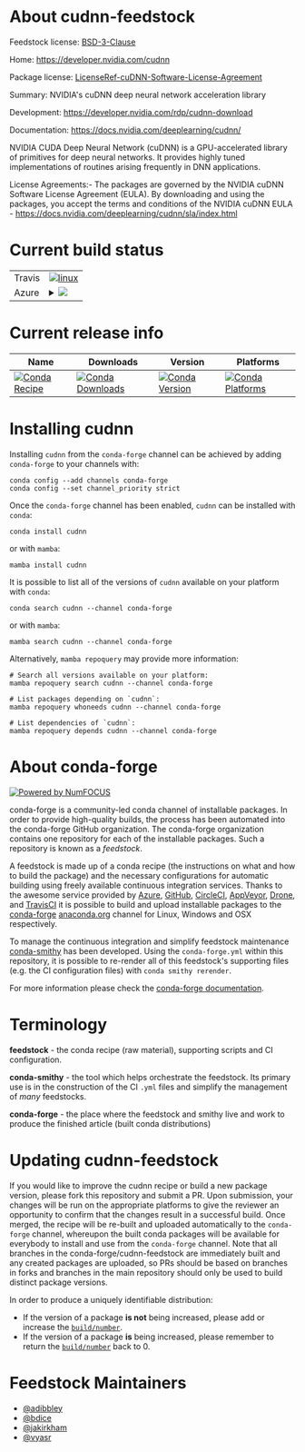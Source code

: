 About cudnn-feedstock
=====================

Feedstock license: [BSD-3-Clause](https://github.com/conda-forge/cudnn-feedstock/blob/main/LICENSE.txt)

Home: https://developer.nvidia.com/cudnn

Package license: [LicenseRef-cuDNN-Software-License-Agreement](https://docs.nvidia.com/deeplearning/cudnn/sla/index.html)

Summary: NVIDIA's cuDNN deep neural network acceleration library

Development: https://developer.nvidia.com/rdp/cudnn-download

Documentation: https://docs.nvidia.com/deeplearning/cudnn/

NVIDIA CUDA Deep Neural Network (cuDNN) is a GPU-accelerated library of
primitives for deep neural networks. It provides highly tuned
implementations of routines arising frequently in DNN applications.

License Agreements:- The packages are governed by the NVIDIA cuDNN
Software License Agreement (EULA). By downloading and using the packages,
you accept the terms and conditions of the NVIDIA cuDNN EULA -
https://docs.nvidia.com/deeplearning/cudnn/sla/index.html


Current build status
====================


<table><tr>
    <td>Travis</td>
    <td>
      <a href="https://app.travis-ci.com/conda-forge/cudnn-feedstock">
        <img alt="linux" src="https://img.shields.io/travis/com/conda-forge/cudnn-feedstock/main.svg?label=Linux">
      </a>
    </td>
  </tr>
    
  <tr>
    <td>Azure</td>
    <td>
      <details>
        <summary>
          <a href="https://dev.azure.com/conda-forge/feedstock-builds/_build/latest?definitionId=11465&branchName=main">
            <img src="https://dev.azure.com/conda-forge/feedstock-builds/_apis/build/status/cudnn-feedstock?branchName=main">
          </a>
        </summary>
        <table>
          <thead><tr><th>Variant</th><th>Status</th></tr></thead>
          <tbody><tr>
              <td>linux_64_c_compiler_version10cuda_compiler_version11.2cxx_compiler_version10</td>
              <td>
                <a href="https://dev.azure.com/conda-forge/feedstock-builds/_build/latest?definitionId=11465&branchName=main">
                  <img src="https://dev.azure.com/conda-forge/feedstock-builds/_apis/build/status/cudnn-feedstock?branchName=main&jobName=linux&configuration=linux%20linux_64_c_compiler_version10cuda_compiler_version11.2cxx_compiler_version10" alt="variant">
                </a>
              </td>
            </tr><tr>
              <td>linux_64_c_compiler_version11cuda_compiler_version11.8cxx_compiler_version11</td>
              <td>
                <a href="https://dev.azure.com/conda-forge/feedstock-builds/_build/latest?definitionId=11465&branchName=main">
                  <img src="https://dev.azure.com/conda-forge/feedstock-builds/_apis/build/status/cudnn-feedstock?branchName=main&jobName=linux&configuration=linux%20linux_64_c_compiler_version11cuda_compiler_version11.8cxx_compiler_version11" alt="variant">
                </a>
              </td>
            </tr><tr>
              <td>linux_64_c_compiler_version12cuda_compiler_version12.0cxx_compiler_version12</td>
              <td>
                <a href="https://dev.azure.com/conda-forge/feedstock-builds/_build/latest?definitionId=11465&branchName=main">
                  <img src="https://dev.azure.com/conda-forge/feedstock-builds/_apis/build/status/cudnn-feedstock?branchName=main&jobName=linux&configuration=linux%20linux_64_c_compiler_version12cuda_compiler_version12.0cxx_compiler_version12" alt="variant">
                </a>
              </td>
            </tr><tr>
              <td>linux_aarch64_c_compiler_version10cuda_compiler_version11.2cxx_compiler_version10</td>
              <td>
                <a href="https://dev.azure.com/conda-forge/feedstock-builds/_build/latest?definitionId=11465&branchName=main">
                  <img src="https://dev.azure.com/conda-forge/feedstock-builds/_apis/build/status/cudnn-feedstock?branchName=main&jobName=linux&configuration=linux%20linux_aarch64_c_compiler_version10cuda_compiler_version11.2cxx_compiler_version10" alt="variant">
                </a>
              </td>
            </tr><tr>
              <td>linux_aarch64_c_compiler_version11cuda_compiler_version11.8cxx_compiler_version11</td>
              <td>
                <a href="https://dev.azure.com/conda-forge/feedstock-builds/_build/latest?definitionId=11465&branchName=main">
                  <img src="https://dev.azure.com/conda-forge/feedstock-builds/_apis/build/status/cudnn-feedstock?branchName=main&jobName=linux&configuration=linux%20linux_aarch64_c_compiler_version11cuda_compiler_version11.8cxx_compiler_version11" alt="variant">
                </a>
              </td>
            </tr><tr>
              <td>linux_aarch64_c_compiler_version12cuda_compiler_version12.0cxx_compiler_version12</td>
              <td>
                <a href="https://dev.azure.com/conda-forge/feedstock-builds/_build/latest?definitionId=11465&branchName=main">
                  <img src="https://dev.azure.com/conda-forge/feedstock-builds/_apis/build/status/cudnn-feedstock?branchName=main&jobName=linux&configuration=linux%20linux_aarch64_c_compiler_version12cuda_compiler_version12.0cxx_compiler_version12" alt="variant">
                </a>
              </td>
            </tr><tr>
              <td>linux_ppc64le_c_compiler_version10cuda_compiler_version11.2cxx_compiler_version10</td>
              <td>
                <a href="https://dev.azure.com/conda-forge/feedstock-builds/_build/latest?definitionId=11465&branchName=main">
                  <img src="https://dev.azure.com/conda-forge/feedstock-builds/_apis/build/status/cudnn-feedstock?branchName=main&jobName=linux&configuration=linux%20linux_ppc64le_c_compiler_version10cuda_compiler_version11.2cxx_compiler_version10" alt="variant">
                </a>
              </td>
            </tr><tr>
              <td>linux_ppc64le_c_compiler_version11cuda_compiler_version11.8cxx_compiler_version11</td>
              <td>
                <a href="https://dev.azure.com/conda-forge/feedstock-builds/_build/latest?definitionId=11465&branchName=main">
                  <img src="https://dev.azure.com/conda-forge/feedstock-builds/_apis/build/status/cudnn-feedstock?branchName=main&jobName=linux&configuration=linux%20linux_ppc64le_c_compiler_version11cuda_compiler_version11.8cxx_compiler_version11" alt="variant">
                </a>
              </td>
            </tr><tr>
              <td>linux_ppc64le_c_compiler_version12cuda_compiler_version12.0cxx_compiler_version12</td>
              <td>
                <a href="https://dev.azure.com/conda-forge/feedstock-builds/_build/latest?definitionId=11465&branchName=main">
                  <img src="https://dev.azure.com/conda-forge/feedstock-builds/_apis/build/status/cudnn-feedstock?branchName=main&jobName=linux&configuration=linux%20linux_ppc64le_c_compiler_version12cuda_compiler_version12.0cxx_compiler_version12" alt="variant">
                </a>
              </td>
            </tr><tr>
              <td>win_64_cuda_compiler_version11.2</td>
              <td>
                <a href="https://dev.azure.com/conda-forge/feedstock-builds/_build/latest?definitionId=11465&branchName=main">
                  <img src="https://dev.azure.com/conda-forge/feedstock-builds/_apis/build/status/cudnn-feedstock?branchName=main&jobName=win&configuration=win%20win_64_cuda_compiler_version11.2" alt="variant">
                </a>
              </td>
            </tr><tr>
              <td>win_64_cuda_compiler_version11.8</td>
              <td>
                <a href="https://dev.azure.com/conda-forge/feedstock-builds/_build/latest?definitionId=11465&branchName=main">
                  <img src="https://dev.azure.com/conda-forge/feedstock-builds/_apis/build/status/cudnn-feedstock?branchName=main&jobName=win&configuration=win%20win_64_cuda_compiler_version11.8" alt="variant">
                </a>
              </td>
            </tr>
          </tbody>
        </table>
      </details>
    </td>
  </tr>
</table>

Current release info
====================

| Name | Downloads | Version | Platforms |
| --- | --- | --- | --- |
| [![Conda Recipe](https://img.shields.io/badge/recipe-cudnn-green.svg)](https://anaconda.org/conda-forge/cudnn) | [![Conda Downloads](https://img.shields.io/conda/dn/conda-forge/cudnn.svg)](https://anaconda.org/conda-forge/cudnn) | [![Conda Version](https://img.shields.io/conda/vn/conda-forge/cudnn.svg)](https://anaconda.org/conda-forge/cudnn) | [![Conda Platforms](https://img.shields.io/conda/pn/conda-forge/cudnn.svg)](https://anaconda.org/conda-forge/cudnn) |

Installing cudnn
================

Installing `cudnn` from the `conda-forge` channel can be achieved by adding `conda-forge` to your channels with:

```
conda config --add channels conda-forge
conda config --set channel_priority strict
```

Once the `conda-forge` channel has been enabled, `cudnn` can be installed with `conda`:

```
conda install cudnn
```

or with `mamba`:

```
mamba install cudnn
```

It is possible to list all of the versions of `cudnn` available on your platform with `conda`:

```
conda search cudnn --channel conda-forge
```

or with `mamba`:

```
mamba search cudnn --channel conda-forge
```

Alternatively, `mamba repoquery` may provide more information:

```
# Search all versions available on your platform:
mamba repoquery search cudnn --channel conda-forge

# List packages depending on `cudnn`:
mamba repoquery whoneeds cudnn --channel conda-forge

# List dependencies of `cudnn`:
mamba repoquery depends cudnn --channel conda-forge
```


About conda-forge
=================

[![Powered by
NumFOCUS](https://img.shields.io/badge/powered%20by-NumFOCUS-orange.svg?style=flat&colorA=E1523D&colorB=007D8A)](https://numfocus.org)

conda-forge is a community-led conda channel of installable packages.
In order to provide high-quality builds, the process has been automated into the
conda-forge GitHub organization. The conda-forge organization contains one repository
for each of the installable packages. Such a repository is known as a *feedstock*.

A feedstock is made up of a conda recipe (the instructions on what and how to build
the package) and the necessary configurations for automatic building using freely
available continuous integration services. Thanks to the awesome service provided by
[Azure](https://azure.microsoft.com/en-us/services/devops/), [GitHub](https://github.com/),
[CircleCI](https://circleci.com/), [AppVeyor](https://www.appveyor.com/),
[Drone](https://cloud.drone.io/welcome), and [TravisCI](https://travis-ci.com/)
it is possible to build and upload installable packages to the
[conda-forge](https://anaconda.org/conda-forge) [anaconda.org](https://anaconda.org/)
channel for Linux, Windows and OSX respectively.

To manage the continuous integration and simplify feedstock maintenance
[conda-smithy](https://github.com/conda-forge/conda-smithy) has been developed.
Using the ``conda-forge.yml`` within this repository, it is possible to re-render all of
this feedstock's supporting files (e.g. the CI configuration files) with ``conda smithy rerender``.

For more information please check the [conda-forge documentation](https://conda-forge.org/docs/).

Terminology
===========

**feedstock** - the conda recipe (raw material), supporting scripts and CI configuration.

**conda-smithy** - the tool which helps orchestrate the feedstock.
                   Its primary use is in the construction of the CI ``.yml`` files
                   and simplify the management of *many* feedstocks.

**conda-forge** - the place where the feedstock and smithy live and work to
                  produce the finished article (built conda distributions)


Updating cudnn-feedstock
========================

If you would like to improve the cudnn recipe or build a new
package version, please fork this repository and submit a PR. Upon submission,
your changes will be run on the appropriate platforms to give the reviewer an
opportunity to confirm that the changes result in a successful build. Once
merged, the recipe will be re-built and uploaded automatically to the
`conda-forge` channel, whereupon the built conda packages will be available for
everybody to install and use from the `conda-forge` channel.
Note that all branches in the conda-forge/cudnn-feedstock are
immediately built and any created packages are uploaded, so PRs should be based
on branches in forks and branches in the main repository should only be used to
build distinct package versions.

In order to produce a uniquely identifiable distribution:
 * If the version of a package **is not** being increased, please add or increase
   the [``build/number``](https://docs.conda.io/projects/conda-build/en/latest/resources/define-metadata.html#build-number-and-string).
 * If the version of a package **is** being increased, please remember to return
   the [``build/number``](https://docs.conda.io/projects/conda-build/en/latest/resources/define-metadata.html#build-number-and-string)
   back to 0.

Feedstock Maintainers
=====================

* [@adibbley](https://github.com/adibbley/)
* [@bdice](https://github.com/bdice/)
* [@jakirkham](https://github.com/jakirkham/)
* [@vyasr](https://github.com/vyasr/)

